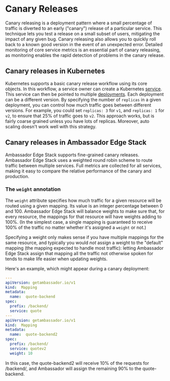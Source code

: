 # Canary Releases

Canary releasing is a deployment pattern where a small percentage of traffic is diverted to an early ("canary") release of a particular service. This technique lets you test a release on a small subset of users, mitigating the impact of any given bug. Canary releasing also allows you to quickly roll back to a known good version in the event of an unexpected error. Detailed monitoring of core service metrics is an essential part of canary releasing, as monitoring enables the rapid detection of problems in the canary release.
 
## Canary releases in Kubernetes

Kubernetes supports a basic canary release workflow using its core objects. In this workflow, a service owner can create a Kubernetes [service](https://kubernetes.io/docs/concepts/services-networking/service/). This service can then be pointed to multiple [deployments](https://kubernetes.io/docs/concepts/workloads/controllers/deployment/). Each deployment can be a different version. By specifying the number of `replicas` in a given deployment, you can control how much traffic goes between different versions. For example, you could set `replicas: 3` for `v1`, and `replicas: 1` for `v2`, to ensure that 25% of traffic goes to `v2`. This approach works, but is fairly coarse grained unless you have lots of replicas. Moreover, auto scaling doesn't work well with this strategy.

## Canary releases in Ambassador Edge Stack

Ambassador Edge Stack supports fine-grained canary releases. Ambassador Edge Stack uses a weighted round robin scheme to route traffic between multiple services. Full metrics are collected for all services, making it easy to compare the relative performance of the canary and production. 

### The `weight` annotation

The `weight` attribute specifies how much traffic for a given resource will be routed using a given mapping. Its value is an integer percentage between 0 and 100. Ambassador Edge Stack will balance weights to make sure that, for every resource, the mappings for that resource will have weights adding to 100%. (In the simplest case, a single mapping is guaranteed to receive 100% of the traffic no matter whether it's assigned a `weight` or not.)

Specifying a weight only makes sense if you have multiple mappings for the same resource, and typically you would _not_ assign a weight to the "default" mapping (the mapping expected to handle most traffic): letting Ambassador Edge Stack assign that mapping all the traffic not otherwise spoken for tends to make life easier when updating weights. 

Here's an example, which might appear during a canary deployment:

```yaml
---
apiVersion: getambassador.io/v1
kind:  Mapping
metadata:
  name:  quote-backend
spec:
  prefix: /backend/
  service: quote
---
apiVersion: getambassador.io/v1
kind:  Mapping
metadata:
  name:  quote-backend2
spec:
  prefix: /backend/
  service: quotev2
  weight: 10
```

In this case, the quote-backend2 will receive 10% of the requests for /backend/, and Ambassador will assign the remaining 90% to the quote-backend.
